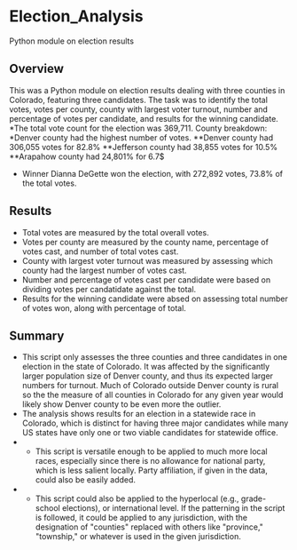 # Election_Analysis
Python module on election results

## Overview
This was a Python module on election results dealing with three counties in Colorado, featuring three candidates. The task was to identify the total votes, votes per county, county with largest voter turnout, number and percentage of votes per candidate, and results for the winning candidate. 
*The total vote count for the election was 369,711. 
County breakdown:
*Denver county had the highest number of votes. 
**Denver county had 306,055 votes for 82.8%
**Jefferson county had 38,855 votes for 10.5%
**Arapahow county had 24,801% for 6.7$
* Winner
Dianna DeGette won the election, with 272,892 votes, 73.8% of the total votes.


## Results
- Total votes are measured by the total overall votes.
- Votes per county are measured by the county name, percentage of votes cast, and number of total votes cast.
- County with largest voter turnout was measured by assessing which county had the largest number of votes cast.
- Number and percentage of votes cast per candidate were based on dividing votes per candatidate against the total.
- Results for the winning candidate were absed on assessing total number of votes won, along with percentage of total.

## Summary
- This script only assesses the three counties and three candidates in one election in the state of Colorado. It was affected by the significantly larger population size of Denver county, and thus its expected larger numbers for turnout. Much of Colorado outside Denver county is rural so the the measure of all counties in Colorado for any given year would likely show Denver county to be even more the outlier. 
- The analysis shows results for an election in a statewide race in Colorado, which is distinct for having three major candidates while many US states have only one or two viable candidates for statewide office. 
- - This script is versatile enough to be applied to much more local races, especially since there is no allowance for national party, which is less salient locally. Party affiliation, if given in the data, could also be easily added. 
- - This script could also be applied to the hyperlocal (e.g., grade-school elections), or international level. If the patterning in the script is followed, it could be applied to any jurisdiction, with the designation of "counties" replaced with others like "province," "township," or whatever is used in the given jurisdiction.
